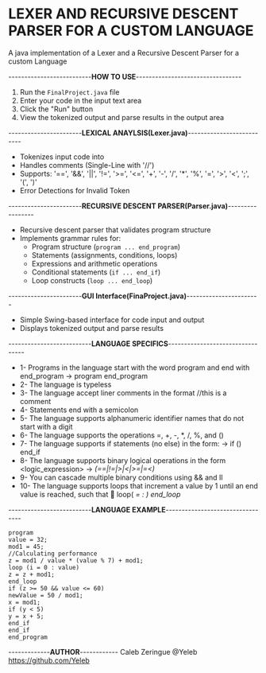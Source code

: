 # LEXER AND RECURSIVE DESCENT PARSER FOR A CUSTOM LANGUAGE

A java implementation of a Lexer and a Recursive Descent Parser for a custom Language 

 --------------------------**HOW TO USE**---------------------------------  
1. Run the `FinalProject.java` file
2. Enter your code in the input text area
3. Click the "Run" button
4. View the tokenized output and parse results in the output area

 -----------------------**LEXICAL ANAYLSIS(Lexer.java)**--------------------------
- Tokenizes input code into 
- Handles comments (Single-Line with '//')
- Supports: '==', '&&', '||', '!=', '>=', '<=', '+', '-', '/', '*', '%', '=', '>', '<', ';', '(', ')'
- Error Detections for Invalid Token

 -----------------------**RECURSIVE DESCENT PARSER(Parser.java)**-----------------
- Recursive descent parser that validates program structure
- Implements grammar rules for:
  - Program structure (`program ... end_program`)
  - Statements (assignments, conditions, loops)
  - Expressions and arithmetic operations
  - Conditional statements (`if ... end_if`)
  - Loop constructs (`loop ... end_loop`)
    
 -----------------------**GUI Interface(FinaProject.java)**-----------------------
- Simple Swing-based interface for code input and output
- Displays tokenized output and parse results


 --------------------------**LANGUAGE SPECIFICS**---------------------------------  
- 1- Programs in the language start with the word program and end with end_program <program> -> program <statements> end_program 
- 2- The language is typeless 
- 3- The language accept liner comments in the format //this is a comment 
- 4- Statements end with a semicolon 
- 5- The language supports alphanumeric identifier names that do not start with a digit 
- 6- The language supports the operations =, +, -, *, /, %, and () 
- 7- The language supports if statements (no else) in the form: <condition> -> if (<logic expression>) <statements> end_if 
- 8- The language supports binary logical operations in the form <logic_expression> -> <var> (==|!=|>|<|>=|=<) <var> 
- 9- You can cascade multiple binary conditions using && and II 
- 10- The language supports loops that increment a value by 1 until an end value is reached, such that <loop>  loop(<var> = <var> : <var>)<statements> end_loop 

 --------------------------**LANGUAGE EXAMPLE**---------------------------------  
```
program  
value = 32; 
mod1 = 45; 
//Calculating performance 
z = mod1 / value * (value % 7) + mod1; 
loop (i = 0 : value) 
z = z + mod1; 
end_loop  
if (z >= 50 && value <= 60) 
newValue = 50 / mod1; 
x = mod1; 
if (y < 5) 
y = x + 5; 
end_if 
end_if 
end_program 
```
-------------**AUTHOR**------------
Caleb Zeringue @Yeleb https://github.com/Yeleb
